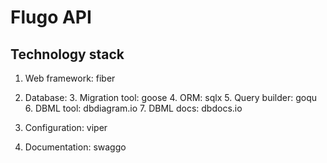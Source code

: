 # Flugo API

## Technology stack

1. Web framework: fiber
2. Database:
   3. Migration tool: goose
   4. ORM: sqlx
   5. Query builder: goqu
   6. DBML tool: dbdiagram.io
   7. DBML docs: dbdocs.io

3. Configuration: viper
4. Documentation: swaggo
